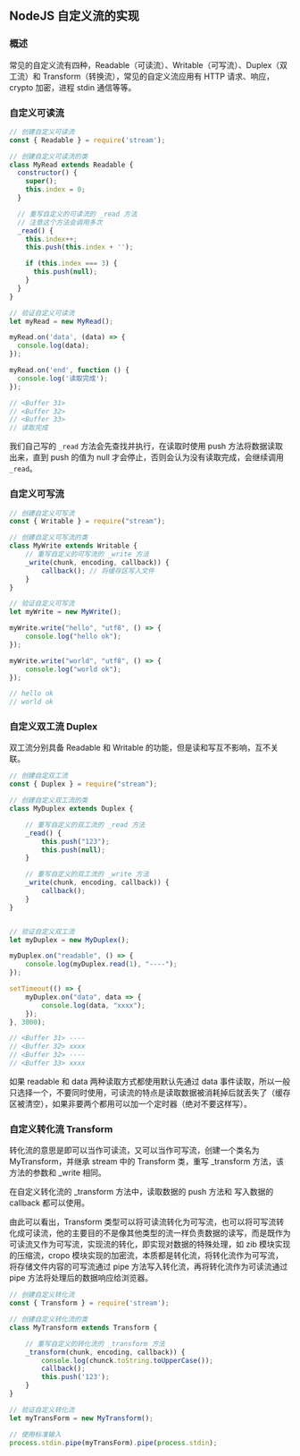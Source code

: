 ## NodeJS 自定义流的实现

### 概述

常见的自定义流有四种，Readable（可读流）、Writable（可写流）、Duplex（双工流）和 Transform（转换流），常见的自定义流应用有 HTTP 请求、响应，crypto 加密，进程 stdin 通信等等。

### 自定义可读流

```js
// 创建自定义可读流
const { Readable } = require('stream');

// 创建自定义可读流的类
class MyRead extends Readable {
  constructor() {
    super();
    this.index = 0;
  }

  // 重写自定义的可读流的 _read 方法
  // 注意这个方法会调用多次
  _read() {
    this.index++;
    this.push(this.index + '');

    if (this.index === 3) {
      this.push(null);
    }
  }
}

// 验证自定义可读流
let myRead = new MyRead();

myRead.on('data', (data) => {
  console.log(data);
});

myRead.on('end', function () {
  console.log('读取完成');
});

// <Buffer 31>
// <Buffer 32>
// <Buffer 33>
// 读取完成
```

我们自己写的 `_read` 方法会先查找并执行，在读取时使用 push 方法将数据读取出来，直到 push 的值为 null 才会停止，否则会认为没有读取完成，会继续调用 `_read`。

### 自定义可写流

```js
// 创建自定义可写流
const { Writable } = require("stream");

// 创建自定义可写流的类
class MyWrite extends Writable {
    // 重写自定义的可写流的 _write 方法
    _write(chunk, encoding, callback)) {
        callback(); // 将缓存区写入文件
    }
}

// 验证自定义可写流
let myWrite = new MyWrite();

myWrite.write("hello", "utf8", () => {
    console.log("hello ok");
});

myWrite.write("world", "utf8", () => {
    console.log("world ok");
});

// hello ok
// world ok
```

### 自定义双工流 Duplex

双工流分别具备 Readable 和 Writable 的功能，但是读和写互不影响，互不关联。

```js
// 创建自定双工流
const { Duplex } = require("stream");

// 创建自定义双工流的类
class MyDuplex extends Duplex {

    // 重写自定义的双工流的 _read 方法
    _read() {
        this.push("123");
        this.push(null);
    }

    // 重写自定义的双工流的 _write 方法
    _write(chunk, encoding, callback)) {
        callback();
    }
}


// 验证自定义双工流
let myDuplex = new MyDuplex();

myDuplex.on("readable", () => {
    console.log(myDuplex.read(1), "----");
});

setTimeout(() => {
    myDuplex.on("data", data => {
        console.log(data, "xxxx");
    });
}, 3000);

// <Buffer 31> ----
// <Buffer 32> xxxx
// <Buffer 32> ----
// <Buffer 33> xxxx
```

如果 readable 和 data 两种读取方式都使用默认先通过 data 事件读取，所以一般只选择一个，不要同时使用，可读流的特点是读取数据被消耗掉后就丢失了（缓存区被清空），如果非要两个都用可以加一个定时器（绝对不要这样写）。

### 自定义转化流 Transform

转化流的意思是即可以当作可读流，又可以当作可写流，创建一个类名为 MyTransform，并继承 stream 中的 Transform 类，重写 \_transform 方法，该方法的参数和 \_write 相同。

在自定义转化流的 \_transform 方法中，读取数据的 push 方法和 写入数据的 callback 都可以使用。

由此可以看出，Transform 类型可以将可读流转化为可写流，也可以将可写流转化成可读流，他的主要目的不是像其他类型的流一样负责数据的读写，而是既作为可读流又作为可写流，实现流的转化，即实现对数据的特殊处理，如 zib 模块实现的压缩流，cropo 模块实现的加密流，本质都是转化流，将转化流作为可写流，将存储文件内容的可写流通过 pipe 方法写入转化流，再将转化流作为可读流通过 pipe 方法将处理后的数据响应给浏览器。

```js
// 创建自定义转化流
const { Transform } = require('stream');

// 创建自定义转化流的类
class MyTransform extends Transform {

    // 重写自定义的转化流的 _transform 方法
    _transform(chunk, encoding, callback)) {
        console.log(chunck.toString.toUpperCase());
        callback();
        this.push('123');
    }
}

// 验证自定义转化流
let myTransForm = new MyTransform();

// 使用标准输入
process.stdin.pipe(myTransForm).pipe(process.stdin);
```
